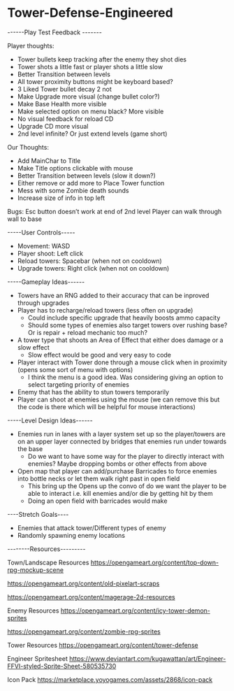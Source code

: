 # Tower-Defense-Engineered
------Play Test Feedback -------


Player thoughts:
-	Tower bullets keep tracking after the enemy they shot dies
-	Tower shots a little fast or player shots a little slow
-	Better Transition between levels
-	All tower proximity buttons might be keyboard based? 
-	3 Liked Tower bullet decay 2 not 
-	Make Upgrade more visual (change bullet color?)
-	Make Base Health more visible
-	Make selected option on menu black? More visible
-	No visual feedback for reload CD
-	Upgrade CD more visual 
-	2nd level infinite? Or just extend levels (game short)

Our Thoughts:
-	Add MainChar to Title
-	Make Title options clickable with mouse
-	Better Transition between levels (slow it down?)
-	Either remove or add more to Place Tower function
-	Mess with some Zombie death sounds
-	Increase size of info in top left


Bugs:
Esc button doesn’t work at end of 2nd level
Player can walk through wall to base


-----User Controls-----
- Movement: WASD
- Player shoot: Left click
- Reload towers: Spacebar (when not on cooldown)
- Upgrade towers: Right click (when not on cooldown)


-----Gameplay Ideas------
- Towers have an RNG added to their accuracy that can be inproved through upgrades
- Player has to recharge/reload towers (less often on upgrade)
    - Could include specific upgrade that heavily boosts ammo capacity
    - Should some types of enemies also target towers over rushing base? Or is repair + reload mechanic too much?
- A tower type that shoots an Area of Effect that either does damage or a slow effect 
    - Slow effect would be good and very easy to code
- Player interact with Tower done through a mouse click when in proximity (opens some sort of menu with options)
    - I think the menu is a good idea. Was considering giving an option to select targeting priority of enemies
- Enemy that has the ability to stun towers temporarily
- Player can shoot at enemies using the mouse (we can remove this but the code is there which will be helpful for mouse interactions)


-----Level Design Ideas------
- Enemies run in lanes with a layer system set up so the player/towers are on an upper layer connected by bridges that enemies run under towards the base
    - Do we want to have some way for the player to directly interact with enemies? Maybe dropping bombs or other effects from above
- Open map that player can add/purchase Barricades to force enemies into bottle necks or let them walk right past in open field 
    - This bring up the Opens up the convo of do we want the player to be able to interact i.e. kill enemies and/or die by getting hit by them
    - Doing an open field with barricades would make 

----Stretch Goals----
- Enemies that attack tower/Different types of enemy 
- Randomly spawning enemy locations

--------Resources---------

Town/Landscape Resources
https://opengameart.org/content/top-down-rpg-mockup-scene

https://opengameart.org/content/old-pixelart-scraps

https://opengameart.org/content/magerage-2d-resources

Enemy Resources
https://opengameart.org/content/icy-tower-demon-sprites

https://opengameart.org/content/zombie-rpg-sprites

Tower Resources
https://opengameart.org/content/tower-defense

Engineer Spritesheet
https://www.deviantart.com/kugawattan/art/Engineer-FFVI-styled-Sprite-Sheet-580535730

Icon Pack
https://marketplace.yoyogames.com/assets/2868/icon-pack
